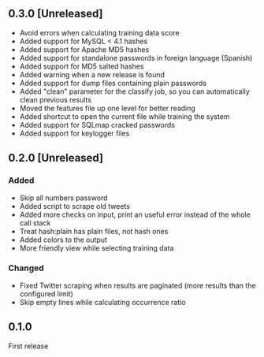 ## 0.3.0 [Unreleased]
- Avoid errors when calculating training data score
- Added support for MySQL < 4.1 hashes
- Added support for Apache MD5 hashes
- Added support for standalone passwords in foreign language (Spanish)
- Added support for MD5 salted hashes
- Added warning when a new release is found
- Added support for dump files containing plain passwords
- Added "clean" parameter for the classify job, so you can automatically clean previous results
- Moved the features file up one level for better reading
- Added shortcut to open the current file while training the system
- Added support for SQLmap cracked passwords
- Added support for keylogger files

## 0.2.0 [Unreleased]
### Added
- Skip all numbers password
- Added script to scrape old tweets
- Added more checks on input, print an useful error instead of the whole call stack
- Treat hash:plain has plain files, not hash ones
- Added colors to the output
- More friendly view while selecting training data

### Changed
- Fixed Twitter scraping when results are paginated (more results than the configured limit)
- Skip empty lines while calculating occurrence ratio

## 0.1.0
First release